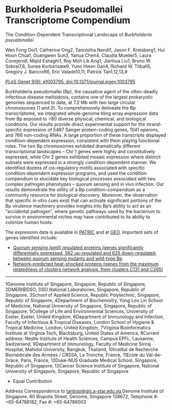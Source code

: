 # Burkholderia Pseudomallei Transcriptome Compendium

The Condition-Dependent Transcriptional Landscape of *Burkholderia pseudomallei*

Wen Fong Ooi1, Catherine Ong2, Tannistha Nandi1, Jason F. Kreisberg1, Hui Hoon Chua1, Guangwen Sun3, Yahua Chen4, Claudia Mueller5, Laura Conejero6, Majid Eshaghi1, Roy Moh Lik Ang1, Jianhua Liu1, Bruno W. Sobral7,8, Sunee Korbsrisate9, Yunn Hwen Gan4, Richard W. Titball5, Gregory J. Bancroft6, Eric Valade10,11, Patrick Tan1,12,13,#

[PLoS Genet 9(9): e1003795. doi:10.1371/journal.pgen.1003795](http://www.plosgenetics.org/article/info%3Adoi%2F10.1371%2Fjournal.pgen.1003795)

Burkholderia pseudomallei (Bp), the causative agent of the often-deadly infectious disease melioidosis, contains one of the largest prokaryotic genomes sequenced to date, at 7.2 Mb with two large circular chromosomes (1 and 2). To comprehensively delineate the Bp transcriptome, we integrated whole-genome tiling array expression data from Bp exposed to >80 diverse physical, chemical, and biological conditions. Our results provide direct experimental support for the strand-specific expression of 5467 Sanger protein-coding genes, 1041 operons, and 766 non-coding RNAs. A large proportion of these transcripts displayed condition-dependent expression, consistent with them playing functional roles. The two Bp chromosomes exhibited dramatically different transcriptional landscapes – Chr 1 genes were highly and constitutively expressed, while Chr 2 genes exhibited mosaic expression where distinct subsets were expressed in a strongly condition-dependent manner. We identified dozens of cis-regulatory motifs associated with specific condition-dependent expression programs, and used the condition compendium to elucidate key biological processes associated with two complex pathogen phenotypes – quorum sensing and in vivo infection. Our results demonstrate the utility of a Bp condition-compendium as a community resource for biological discovery. Moreover, the observation that specific in vitro cues exist that can activate significant portions of the Bp virulence machinery provides insights into Bp’s ability to act as an “accidental pathogen”, where genetic pathways used by the bacterium to survive in environmental niches may have contributed to its ability to colonize human hosts.

The expression data is available in [PATRIC](https://www.patricbrc.org/view/ExperimentComparison/1191081) and at [GEO](http://www.ncbi.nlm.nih.gov/geo/query/acc.cgi?acc=GSE43205).  Important sets of genes identified include:

* [Quorum sensing (pmlI) regulated proteins (genes significantly differentially expressed, 562 up-regulated and 625 down-regulated, between quorum sensing mutants and wild-type Bp](http://enews.patricbrc.org/wp-content/uploads/2013/02/Quorum-sensing-pmlI-regulated-proteins.xlsx)
* [Network-predicted heat-shocked proteins (genes from the maximum relatedness of clusters network analysis, from clusters C131 and C265)](http://enews.patricbrc.org/wp-content/uploads/2013/02/Network-predicted-heat-shocked-proteins.xlsx)

---

1Genome Institute of Singapore, Singapore, Republic of Singapore, 2DMERI@DSO, DSO National Laboratories, Singapore, Republic of Singapore, 3School of Applied Science, Republic Polytechnic, Singapore, Republic of Singapore, 4Department of Biochemistry, Yong Loo Lin School of Medicine, National University of Singapore, Singapore, Republic of Singapore, 5College of Life and Environmental Sciences, University of Exeter, Exeter, United Kingdom, 6Department of Immunology and Infection, Faculty of Infectious & Tropical Diseases, London School of Hygiene & Tropical Medicine, London, United Kingdom, 7Virginia Bioinformatics Institute at Virginia Tech, Blacksburg, United States of America, 8Current address: Nestle Institute of Health Sciences, Campus EPFL, Lausanne, Switzerland, 9Department of Immunology, Faculty of Medicine Siriraj Hospital, Mahidol University, Bangkok, Thailand, 10Institut de Recherche Biomédicale des Armées / CRSSA, La Tronche, France, 11Ecole du Val-de-Grâce, Paris, France, 12Duke-NUS Graduate Medical School, Singapore, Republic of Singapore, 13Cancer Science Institute of Singapore, National University of Singapore, Singapore, Republic of Singapore

* Equal Contribution

Address Correspondence to [tanbop@gis.a-star.edu.sg](mailto:tanbop@gis.a-star.edu.sg),Genome Institute of Singapore, 60 Biopolis Street, Genome, Singapore 138672, Telephone #:   +65-64788182, Fax #:  +65-64789003

